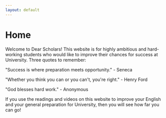 ```yaml
---
layout: default
---
```


# Home

Welcome to Dear Scholars! This website is for highly ambitious and hard-working students who would like to improve their chances for success at University. Three quotes to remember:

"Success is where preparation meets opportunity." - Seneca 

"Whether you think you can or you can't, you're right." - Henry Ford

"God blesses hard work." - Anonymous 

If you use the readings and videos on this website to improve your English and your general preparation for University, then you will see how far you can go! 
